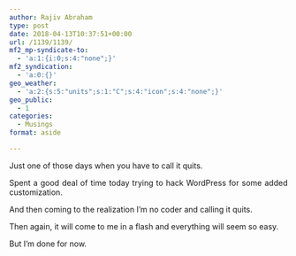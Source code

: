 ```yaml
---
author: Rajiv Abraham
type: post
date: 2018-04-13T10:37:51+00:00
url: /1139/1139/
mf2_mp-syndicate-to:
  - 'a:1:{i:0;s:4:"none";}'
mf2_syndication:
  - 'a:0:{}'
geo_weather:
  - 'a:2:{s:5:"units";s:1:"C";s:4:"icon";s:4:"none";}'
geo_public:
  - 1
categories:
  - Musings
format: aside

---
```

<p style="text-align: justify;">
  Just one of those days when you have to call it quits.
</p>

<p style="text-align: justify;">
  Spent a good deal of time today trying to hack WordPress for some added customization.
</p>

<p style="text-align: justify;">
  And then coming to the realization I&#8217;m no coder and calling it quits.
</p>

<p style="text-align: justify;">
  Then again, it will come to me in a flash and everything will seem so easy.
</p>

<p style="text-align: justify;">
  But I&#8217;m done for now.
</p>